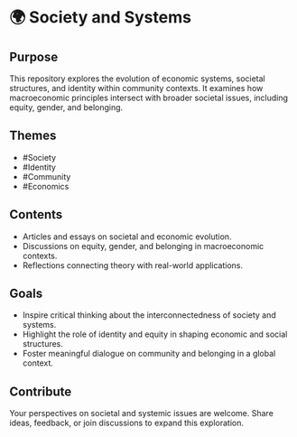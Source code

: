 # 🌍 Society and Systems

## Purpose
This repository explores the evolution of economic systems, societal structures, and identity within community contexts. It examines how macroeconomic principles intersect with broader societal issues, including equity, gender, and belonging.

## Themes
- #Society
- #Identity
- #Community
- #Economics

## Contents
- Articles and essays on societal and economic evolution.
- Discussions on equity, gender, and belonging in macroeconomic contexts.
- Reflections connecting theory with real-world applications.

## Goals
- Inspire critical thinking about the interconnectedness of society and systems.
- Highlight the role of identity and equity in shaping economic and social structures.
- Foster meaningful dialogue on community and belonging in a global context.

## Contribute
Your perspectives on societal and systemic issues are welcome. Share ideas, feedback, or join discussions to expand this exploration.
